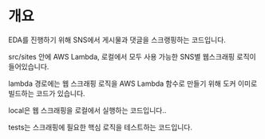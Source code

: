 # 개요
EDA를 진행하기 위해 SNS에서 게시물과 댓글을 스크랭핑하는 코드입니다.

src/sites 안에 AWS Lambda, 로컬에서 모두 사용 가능한 SNS별 웹스크래핑 로직이 들어있습니다.

lambda 경로에는 웹 스크래핑 로직을 AWS Lambda 함수로 만들기 위해 도커 이미로 빌드하는 코드가 있습니다.

local은 웹 스크래핑을 로컬에서 실행하는 코드입니다..

tests는 스크래핑에 필요한 핵심 로직을 테스트하는 코드입니다. 



